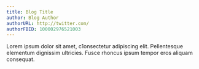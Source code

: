 ```yaml
---
title: Blog Title
author: Blog Author
authorURL: http://twitter.com/
authorFBID: 100002976521003
---
```

Lorem ipsum dolor sit amet, c1onsectetur adipiscing elit. Pellentesque elementum dignissim ultricies. Fusce rhoncus ipsum tempor eros aliquam consequat.
